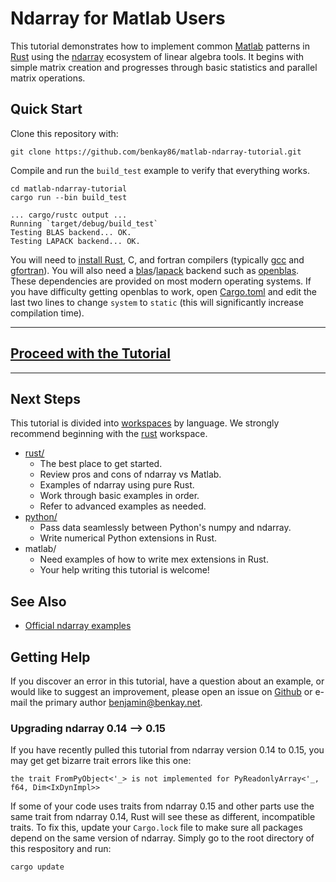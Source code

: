 # Ndarray for Matlab Users

This tutorial demonstrates how to implement common [Matlab](https://www.mathworks.com/products/matlab.html) patterns in [Rust](https://www.rust-lang.org/) using the [ndarray](https://docs.rs/ndarray) ecosystem of linear algebra tools.  It begins with simple matrix creation and progresses through basic statistics and parallel matrix operations.

## Quick Start

Clone this repository with:

```
git clone https://github.com/benkay86/matlab-ndarray-tutorial.git
```

Compile and run the `build_test` example to verify that everything works.

```
cd matlab-ndarray-tutorial
cargo run --bin build_test
```
```
... cargo/rustc output ...
Running `target/debug/build_test`
Testing BLAS backend... OK.
Testing LAPACK backend... OK.
```

You will need to [install Rust](https://www.rust-lang.org/tools/install), C, and fortran compilers (typically [gcc](https://gcc.gnu.org/) and [gfortran](https://gcc.gnu.org/wiki/GFortran)).  You will also need a [blas](https://en.wikipedia.org/wiki/Basic_Linear_Algebra_Subprograms)/[lapack](https://en.wikipedia.org/wiki/LAPACK) backend such as [openblas](https://www.openblas.net/).  These dependencies are provided on most modern operating systems.  If you have difficulty getting openblas to work, open [Cargo.toml](Cargo.toml) and edit the last two lines to change `system` to `static` (this will significantly increase compilation time).

<hr />

## [Proceed with the Tutorial](rust/README.md)

<hr />

## Next Steps

This tutorial is divided into [workspaces](https://doc.rust-lang.org/cargo/reference/workspaces.html) by language.  We strongly recommend beginning with the [rust](./rust) workspace.

- [rust/](./rust)
	+ The best place to get started.
	+ Review pros and cons of ndarray vs Matlab.
	+ Examples of ndarray using pure Rust.
	+ Work through basic examples in order.
	+ Refer to advanced examples as needed.
- [python/](./python)
	+ Pass data seamlessly between Python's numpy and ndarray.
	+ Write numerical Python extensions in Rust.
- matlab/
	+ Need examples of how to write mex extensions in Rust.
	+ Your help writing this tutorial is welcome!

## See Also

- [Official ndarray examples](https://github.com/rust-ndarray/ndarray-examples)

## Getting Help
	
If you discover an error in this tutorial, have a question about an example, or would like to suggest an improvement, please open an issue on [Github](https://github.com/benkay86/matlab-ndarray-tutorial/issues) or e-mail the primary author [benjamin@benkay.net](mailto:benjamin@benkay.net).

### Upgrading ndarray 0.14 --> 0.15

If you have recently pulled this tutorial from ndarray version 0.14 to 0.15, you may get get bizarre trait errors like this one:

```
the trait FromPyObject<'_> is not implemented for PyReadonlyArray<'_, f64, Dim<IxDynImpl>>
```

If some of your code uses traits from ndarray 0.15 and other parts use the same trait from ndarray 0.14, Rust will see these as different, incompatible traits.  To fix this, update your `Cargo.lock` file to make sure all packages depend on the same version of ndarray.  Simply go to the root directory of this respository and run:

```
cargo update
```
